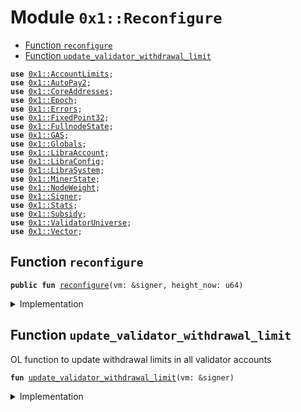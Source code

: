 
<a name="0x1_Reconfigure"></a>

# Module `0x1::Reconfigure`



-  [Function `reconfigure`](#0x1_Reconfigure_reconfigure)
-  [Function `update_validator_withdrawal_limit`](#0x1_Reconfigure_update_validator_withdrawal_limit)


<pre><code><b>use</b> <a href="AccountLimits.md#0x1_AccountLimits">0x1::AccountLimits</a>;
<b>use</b> <a href="AutoPay.md#0x1_AutoPay2">0x1::AutoPay2</a>;
<b>use</b> <a href="CoreAddresses.md#0x1_CoreAddresses">0x1::CoreAddresses</a>;
<b>use</b> <a href="Epoch.md#0x1_Epoch">0x1::Epoch</a>;
<b>use</b> <a href="Errors.md#0x1_Errors">0x1::Errors</a>;
<b>use</b> <a href="FixedPoint32.md#0x1_FixedPoint32">0x1::FixedPoint32</a>;
<b>use</b> <a href="FullnodeState.md#0x1_FullnodeState">0x1::FullnodeState</a>;
<b>use</b> <a href="GAS.md#0x1_GAS">0x1::GAS</a>;
<b>use</b> <a href="Globals.md#0x1_Globals">0x1::Globals</a>;
<b>use</b> <a href="LibraAccount.md#0x1_LibraAccount">0x1::LibraAccount</a>;
<b>use</b> <a href="LibraConfig.md#0x1_LibraConfig">0x1::LibraConfig</a>;
<b>use</b> <a href="LibraSystem.md#0x1_LibraSystem">0x1::LibraSystem</a>;
<b>use</b> <a href="MinerState.md#0x1_MinerState">0x1::MinerState</a>;
<b>use</b> <a href="NodeWeight.md#0x1_NodeWeight">0x1::NodeWeight</a>;
<b>use</b> <a href="Signer.md#0x1_Signer">0x1::Signer</a>;
<b>use</b> <a href="Stats.md#0x1_Stats">0x1::Stats</a>;
<b>use</b> <a href="Subsidy.md#0x1_Subsidy">0x1::Subsidy</a>;
<b>use</b> <a href="ValidatorUniverse.md#0x1_ValidatorUniverse">0x1::ValidatorUniverse</a>;
<b>use</b> <a href="Vector.md#0x1_Vector">0x1::Vector</a>;
</code></pre>



<a name="0x1_Reconfigure_reconfigure"></a>

## Function `reconfigure`



<pre><code><b>public</b> <b>fun</b> <a href="Reconfigure.md#0x1_Reconfigure_reconfigure">reconfigure</a>(vm: &signer, height_now: u64)
</code></pre>



<details>
<summary>Implementation</summary>


<pre><code><b>public</b> <b>fun</b> <a href="Reconfigure.md#0x1_Reconfigure_reconfigure">reconfigure</a>(vm: &signer, height_now: u64) {
    <b>assert</b>(<a href="Signer.md#0x1_Signer_address_of">Signer::address_of</a>(vm) == <a href="CoreAddresses.md#0x1_CoreAddresses_LIBRA_ROOT_ADDRESS">CoreAddresses::LIBRA_ROOT_ADDRESS</a>(), <a href="Errors.md#0x1_Errors_requires_role">Errors::requires_role</a>(180001));

    // Fullnode subsidy
    // <b>loop</b> through validators and pay full node subsidies.
    // Should happen before transactionfees get distributed.
    // There may be new validators which have not mined yet.
// print(&03100);

    <b>let</b> miners = <a href="MinerState.md#0x1_MinerState_get_miner_list">MinerState::get_miner_list</a>();

    // Migration for miner list.
    <b>if</b> (<a href="Vector.md#0x1_Vector_length">Vector::length</a>(&miners) == 0) { miners = <a href="ValidatorUniverse.md#0x1_ValidatorUniverse_get_eligible_validators">ValidatorUniverse::get_eligible_validators</a>(vm) };

    <b>let</b> global_proofs_count = 0;
    <b>let</b> k = 0;
// print(&03200);

    // Distribute mining subsidy <b>to</b> fullnodes
    <b>while</b> (k &lt; <a href="Vector.md#0x1_Vector_length">Vector::length</a>(&miners)) {
        <b>let</b> addr = *<a href="Vector.md#0x1_Vector_borrow">Vector::borrow</a>(&miners, k);
// print(&03210);

        <b>if</b> (!<a href="FullnodeState.md#0x1_FullnodeState_is_init">FullnodeState::is_init</a>(addr)) <b>continue</b>; // fail-safe

        <b>let</b> count = <a href="MinerState.md#0x1_MinerState_get_count_in_epoch">MinerState::get_count_in_epoch</a>(addr);

        global_proofs_count = global_proofs_count + count;

        <b>let</b> value: u64;
        // check <b>if</b> is in onboarding state (or stuck)
// print(&03220);

        <b>if</b> (<a href="FullnodeState.md#0x1_FullnodeState_is_onboarding">FullnodeState::is_onboarding</a>(addr)) {
// print(&03221);

          // TODO: onboarding subsidy is not necessary <b>with</b> onboarding transfer.
            value = <a href="Subsidy.md#0x1_Subsidy_distribute_onboarding_subsidy">Subsidy::distribute_onboarding_subsidy</a>(vm, addr);
        } <b>else</b> {
            // steady state
            value = <a href="Subsidy.md#0x1_Subsidy_distribute_fullnode_subsidy">Subsidy::distribute_fullnode_subsidy</a>(vm, addr, count);
        };

// print(&03230);
        <a href="FullnodeState.md#0x1_FullnodeState_inc_payment_count">FullnodeState::inc_payment_count</a>(vm, addr, count);
        <a href="FullnodeState.md#0x1_FullnodeState_inc_payment_value">FullnodeState::inc_payment_value</a>(vm, addr, value);
        <a href="FullnodeState.md#0x1_FullnodeState_reconfig">FullnodeState::reconfig</a>(vm, addr, count);

        k = k + 1;
    };
    // Process outgoing validators:
    // Distribute Transaction fees and subsidy payments <b>to</b> all outgoing validators
    <b>let</b> height_start = <a href="Epoch.md#0x1_Epoch_get_timer_height_start">Epoch::get_timer_height_start</a>(vm);

// print(&03240);

    <b>let</b> (outgoing_set, fee_ratio) = <a href="LibraSystem.md#0x1_LibraSystem_get_fee_ratio">LibraSystem::get_fee_ratio</a>(vm, height_start, height_now);
    <b>if</b> (<a href="Vector.md#0x1_Vector_length">Vector::length</a>&lt;address&gt;(&outgoing_set) &gt; 0) {
        <b>let</b> subsidy_units = <a href="Subsidy.md#0x1_Subsidy_calculate_subsidy">Subsidy::calculate_subsidy</a>(vm, height_start, height_now);
// print(&03241);

        <b>if</b> (subsidy_units &gt; 0) {
            <a href="Subsidy.md#0x1_Subsidy_process_subsidy">Subsidy::process_subsidy</a>(vm, subsidy_units, &outgoing_set, &fee_ratio);
        };
// print(&03241);

        <a href="Subsidy.md#0x1_Subsidy_process_fees">Subsidy::process_fees</a>(vm, &outgoing_set, &fee_ratio);
    };

    // Propose upcoming validator set:
    // Step 1: Sort Top N eligible validators
    // Step 2: Jail non-performing validators
    // Step 3: Reset counters
    // Step 4: Bulk <b>update</b> validator set (reconfig)

    // TODO: Temporary until JailedBit is fully migrated.
    // 1. remove jailed set from validator universe

    // save all the eligible list, before the jailing removes them.
    <b>let</b> proposed_set = <a href="Vector.md#0x1_Vector_empty">Vector::empty</a>();

    <b>let</b> top_accounts = <a href="NodeWeight.md#0x1_NodeWeight_top_n_accounts">NodeWeight::top_n_accounts</a>(vm, <a href="Globals.md#0x1_Globals_get_max_validator_per_epoch">Globals::get_max_validator_per_epoch</a>());

    <b>let</b> jailed_set = <a href="LibraSystem.md#0x1_LibraSystem_get_jailed_set">LibraSystem::get_jailed_set</a>(vm, height_start, height_now);
// print(&03250);

    <b>let</b> i = 0;
    <b>while</b> (i &lt; <a href="Vector.md#0x1_Vector_length">Vector::length</a>&lt;address&gt;(&top_accounts)) {
// print(&03251);

        <b>let</b> addr = *<a href="Vector.md#0x1_Vector_borrow">Vector::borrow</a>(&top_accounts, i);
        <b>let</b> mined_last_epoch = <a href="MinerState.md#0x1_MinerState_node_above_thresh">MinerState::node_above_thresh</a>(vm, addr);
        // TODO: temporary until jail-refactor merge.
        <b>if</b> ((!<a href="Vector.md#0x1_Vector_contains">Vector::contains</a>(&jailed_set, &addr)) && mined_last_epoch) {
            <a href="Vector.md#0x1_Vector_push_back">Vector::push_back</a>(&<b>mut</b> proposed_set, addr);
        };
        i = i+ 1;
    };

    // <b>let</b> proposed_set = <a href="Vector.md#0x1_Vector_empty">Vector::empty</a>();
    // <b>let</b> i = 0;
    // <b>while</b> (i &lt; <a href="Vector.md#0x1_Vector_length">Vector::length</a>(&top_accounts)) {
    //     <b>let</b> addr = *<a href="Vector.md#0x1_Vector_borrow">Vector::borrow</a>(&top_accounts, i);
    //     <b>if</b> (!<a href="Vector.md#0x1_Vector_contains">Vector::contains</a>(&jailed_set, &addr)){
    //         <a href="Vector.md#0x1_Vector_push_back">Vector::push_back</a>(&<b>mut</b> proposed_set, addr);
    //     };
    //     i = i+ 1;
    // };

    // 2. get top accounts.
    // TODO: This is temporary. Top N is after jailed have been removed
    // <b>let</b> proposed_set = <a href="NodeWeight.md#0x1_NodeWeight_top_n_accounts">NodeWeight::top_n_accounts</a>(vm, <a href="Globals.md#0x1_Globals_get_max_validator_per_epoch">Globals::get_max_validator_per_epoch</a>());
    // <b>let</b> proposed_set = top_accounts;

// print(&03260);

    // If the cardinality of validator_set in the next epoch is less than 4, we keep the same validator set.
    <b>if</b> (<a href="Vector.md#0x1_Vector_length">Vector::length</a>&lt;address&gt;(&proposed_set)&lt;= 3) proposed_set = *&top_accounts;
    // Usually an issue in staging network for QA only.
    // This is very rare and theoretically impossible for network <b>with</b> at least 6 nodes and 6 rounds. If we reach an epoch boundary <b>with</b> at least 6 rounds, we would have at least 2/3rd of the validator set <b>with</b> at least 66% liveliness.
// print(&03270);

    // Update all validators <b>with</b> account limits
    // After <a href="Epoch.md#0x1_Epoch">Epoch</a> 1000.
    <b>if</b> (<a href="LibraConfig.md#0x1_LibraConfig_check_transfer_enabled">LibraConfig::check_transfer_enabled</a>()) {
        <a href="Reconfigure.md#0x1_Reconfigure_update_validator_withdrawal_limit">update_validator_withdrawal_limit</a>(vm);
    };
    // needs <b>to</b> be set before the auctioneer runs in <a href="Subsidy.md#0x1_Subsidy_fullnode_reconfig">Subsidy::fullnode_reconfig</a>
    <a href="Subsidy.md#0x1_Subsidy_set_global_count">Subsidy::set_global_count</a>(vm, global_proofs_count);
// print(&03280);

    //Reset Counters
    <a href="Stats.md#0x1_Stats_reconfig">Stats::reconfig</a>(vm, &proposed_set);
// print(&03290);

    // Migrate <a href="MinerState.md#0x1_MinerState">MinerState</a> list from elegible: in case there is no minerlist <b>struct</b>, <b>use</b> eligible for migrate_eligible_validators
    <b>let</b> eligible = <a href="ValidatorUniverse.md#0x1_ValidatorUniverse_get_eligible_validators">ValidatorUniverse::get_eligible_validators</a>(vm);
    <a href="MinerState.md#0x1_MinerState_reconfig">MinerState::reconfig</a>(vm, &eligible);
// print(&032100);

    // <a href="Reconfigure.md#0x1_Reconfigure">Reconfigure</a> the network
    <a href="LibraSystem.md#0x1_LibraSystem_bulk_update_validators">LibraSystem::bulk_update_validators</a>(vm, proposed_set);
// print(&032110);

    // reset clocks
    <a href="Subsidy.md#0x1_Subsidy_fullnode_reconfig">Subsidy::fullnode_reconfig</a>(vm);
//  print(&032120);

    // process community wallets
    <a href="LibraAccount.md#0x1_LibraAccount_process_community_wallets">LibraAccount::process_community_wallets</a>(vm, <a href="LibraConfig.md#0x1_LibraConfig_get_current_epoch">LibraConfig::get_current_epoch</a>());

    <a href="AutoPay.md#0x1_AutoPay2_reconfig_reset_tick">AutoPay2::reconfig_reset_tick</a>(vm);
//  print(&032130);
    <a href="Epoch.md#0x1_Epoch_reset_timer">Epoch::reset_timer</a>(vm, height_now);
}
</code></pre>



</details>

<a name="0x1_Reconfigure_update_validator_withdrawal_limit"></a>

## Function `update_validator_withdrawal_limit`

OL function to update withdrawal limits in all validator accounts


<pre><code><b>fun</b> <a href="Reconfigure.md#0x1_Reconfigure_update_validator_withdrawal_limit">update_validator_withdrawal_limit</a>(vm: &signer)
</code></pre>



<details>
<summary>Implementation</summary>


<pre><code><b>fun</b> <a href="Reconfigure.md#0x1_Reconfigure_update_validator_withdrawal_limit">update_validator_withdrawal_limit</a>(vm: &signer) {
    <b>let</b> validator_set = <a href="LibraSystem.md#0x1_LibraSystem_get_val_set_addr">LibraSystem::get_val_set_addr</a>();
    <b>let</b> k = 0;
    <b>while</b>(k &lt; <a href="Vector.md#0x1_Vector_length">Vector::length</a>(&validator_set)){
        <b>let</b> addr = *<a href="Vector.md#0x1_Vector_borrow">Vector::borrow</a>&lt;address&gt;(&validator_set, k);

        // Check <b>if</b> limits definition is published
        <b>if</b>(<a href="AccountLimits.md#0x1_AccountLimits_has_limits_published">AccountLimits::has_limits_published</a>&lt;<a href="GAS.md#0x1_GAS">GAS</a>&gt;(addr)) {
            <a href="AccountLimits.md#0x1_AccountLimits_update_limits_definition">AccountLimits::update_limits_definition</a>&lt;<a href="GAS.md#0x1_GAS">GAS</a>&gt;(vm, addr, 0, <a href="LibraConfig.md#0x1_LibraConfig_get_epoch_transfer_limit">LibraConfig::get_epoch_transfer_limit</a>(), 0, 0);
        };

        k = k + 1;
    };
}
</code></pre>



</details>


[//]: # ("File containing references which can be used from documentation")
[ACCESS_CONTROL]: https://github.com/libra/lip/blob/master/lips/lip-2.md
[ROLE]: https://github.com/libra/lip/blob/master/lips/lip-2.md#roles
[PERMISSION]: https://github.com/libra/lip/blob/master/lips/lip-2.md#permissions
